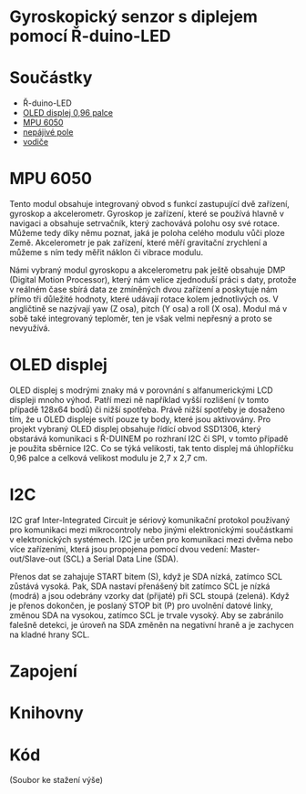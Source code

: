 # Gyroskopický senzor s diplejem pomocí Ř-duino-LED

# Součástky
- Ř-duino-LED
- [OLED displej 0,96 palce](https://e-shop.prokyber.cz/vystupni/oled-display/)
- [MPU 6050](https://e-shop.prokyber.cz/vstupni/mpu6050-gy-521-3-osy-accelerometer-a-gyroskop/)
- [nepájivé pole](https://e-shop.prokyber.cz/konektory/nepajive-pole-170-pinu/)
- [vodiče](https://e-shop.prokyber.cz/kabely--vodice/dupont-kabel/)

# MPU 6050
Tento modul obsahuje integrovaný obvod s funkcí zastupující dvě zařízení, gyroskop a akcelerometr. Gyroskop je zařízení, které se používá hlavně v navigaci a obsahuje setrvačník, který zachovává polohu osy své rotace. Můžeme tedy díky němu poznat, jaká je poloha celého modulu vůči ploze Země. Akcelerometr je pak zařízení, které měří gravitační zrychlení a můžeme s ním tedy měřit náklon či vibrace modulu.

Námi vybraný modul gyroskopu a akcelerometru pak ještě obsahuje DMP (Digital Motion Processor), který nám velice zjednoduší práci s daty, protože v reálném čase sbírá data ze zmíněných dvou zařízení a poskytuje nám přímo tři důležité hodnoty, které udávají rotace kolem jednotlivých os. V angličtině se nazývají yaw (Z osa), pitch (Y osa) a roll (X osa). Modul má v sobě také integrovaný teploměr, ten je však velmi nepřesný a proto se nevyužívá.

# OLED displej
OLED displej s modrými znaky má v porovnání s alfanumerickými LCD displeji mnoho výhod. Patří mezi ně například vyšší rozlišení (v tomto případě 128x64 bodů) či nižší spotřeba. Právě nižší spotřeby je dosaženo tím, že u OLED displeje svítí pouze ty body, které jsou aktivovány. Pro projekt vybraný OLED displej obsahuje řídící obvod SSD1306, který obstarává komunikaci s Ř-DUINEM po rozhraní I2C či SPI, v tomto případě je použita sběrnice I2C. Co se týká velikosti, tak tento displej má úhlopříčku 0,96 palce a celková velikost modulu je 2,7 x 2,7 cm.

# I2C
I2C graf Inter-Integrated Circuit je sériový komunikační protokol používaný pro komunikaci mezi mikrocontroly nebo jinými elektronickými součástkami v elektronických systémech. I2C je určen pro komunikaci mezi dvěma nebo více zařízeními, která jsou propojena pomocí dvou vedení: Master-out/Slave-out (SCL) a Serial Data Line (SDA).

Přenos dat se zahajuje START bitem (S), když je SDA nízká, zatímco SCL zůstává vysoká. Pak, SDA nastaví přenášený bit zatímco SCL je nízká (modrá) a jsou odebrány vzorky dat (přijaté) při SCL stoupá (zelená). Když je přenos dokončen, je poslaný STOP bit (P) pro uvolnění datové linky, změnou SDA na vysokou, zatímco SCL je trvale vysoký. Aby se zabránilo falešně detekci, je úroveň na SDA změněn na negativní hraně a je zachycen na kladné hrany SCL.

# Zapojení

# Knihovny

# Kód
(Soubor ke stažení výše)

``` cpp
```
